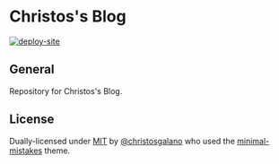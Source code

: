 # Christos's Blog

[![deploy-site](https://github.com/christosgalano/christosgalano.github.io/actions/workflows/deploy.yaml/badge.svg?branch=main)](https://github.com/christosgalano/christosgalano.github.io/actions/workflows/deploy.yaml)

## General

Repository for Christos's Blog.

## License

Dually-licensed under [MIT](/LICENSE) by [@christosgalano](https://github.com/christosgalano) who used the [minimal-mistakes](https://github.com/mmistakes/minimal-mistakes) theme.
